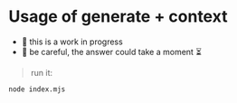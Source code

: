 # Usage of generate + context

- 🚧 this is a work in progress
- 👋 be careful, the answer could take a moment ⏳

> run it:
```bash
node index.mjs
```
